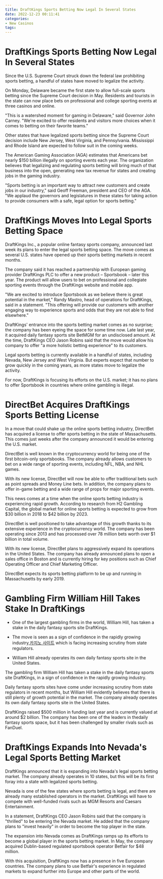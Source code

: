 ```yaml
---
title: DraftKings Sports Betting Now Legal In Several States
date: 2022-12-23 00:11:41
categories:
- New Casinos
tags:
---
```



#  DraftKings Sports Betting Now Legal In Several States

Since the U.S. Supreme Court struck down the federal law prohibiting sports betting, a handful of states have moved to legalize the activity.

On Monday, Delaware became the first state to allow full-scale sports betting since the Supreme Court decision in May. Residents and tourists in the state can now place bets on professional and college sporting events at three casinos and online.

"This is a watershed moment for gaming in Delaware," said Governor John Carney. "We're excited to offer residents and visitors more choices when it comes to betting on their favorite teams."

Other states that have legalized sports betting since the Supreme Court decision include New Jersey, West Virginia, and Pennsylvania. Mississippi and Rhode Island are expected to follow suit in the coming weeks.

The American Gaming Association (AGA) estimates that Americans bet nearly $150 billion illegally on sporting events each year. The organization believes that legalizing and regulating sports betting will bring much of that business into the open, generating new tax revenue for states and creating jobs in the gaming industry.

"Sports betting is an important way to attract new customers and create jobs in our industry," said Geoff Freeman, president and CEO of the AGA. "We applaud the governors and legislatures in these states for taking action to provide consumers with a safe, legal option for sports betting."

#  DraftKings Moves Into Legal Sports Betting Space

DraftKings Inc., a popular online fantasy sports company, announced last week its plans to enter the legal sports betting space. The move comes as several U.S. states have opened up their sports betting markets in recent months.

The company said it has reached a partnership with European gaming provider DraftKings PLC to offer a new product – Sportsbook – later this year. The product will allow users to bet on professional and collegiate sporting events through the DraftKings website and mobile app.

"We are excited to introduce Sportsbook as we believe there is great potential in the market," Randy Mastro, head of operations for DraftKings, said in a statement. "This offering will provide our customers with another engaging way to experience sports and odds that they are not able to find elsewhere."

DraftKings' entrance into the sports betting market comes as no surprise; the company has been eyeing the space for some time now. Late last year, it acquired daily fantasy sports site BetMGM for an undisclosed amount. At the time, DraftKings CEO Jason Robins said that the move would allow his company to offer "a more holistic betting experience" to its customers.

Legal sports betting is currently available in a handful of states, including Nevada, New Jersey and West Virginia. But experts expect that number to grow quickly in the coming years, as more states move to legalize the activity.

For now, DraftKings is focusing its efforts on the U.S. market; it has no plans to offer Sportsbook in countries where online gambling is illegal.

#  DirectBet Acquires DraftKings Sports Betting License

In a move that could shake up the online sports betting industry, DirectBet has acquired a license to offer sports betting in the state of Massachusetts. This comes just weeks after the company announced it would be entering the U.S. market.

DirectBet is well known in the cryptocurrency world for being one of the first bitcoin-only sportsbooks. The company already allows customers to bet on a wide range of sporting events, including NFL, NBA, and NHL games.

With its new license, DirectBet will now be able to offer traditional bets such as point spreads and Money Line bets. In addition, the company plans to offer in-game betting and a wide range of props for major sporting events.

This news comes at a time when the online sports betting industry is experiencing rapid growth. According to research from H2 Gambling Capital, the global market for online sports betting is expected to grow from $30 billion in 2018 to $42 billion by 2023.

DirectBet is well positioned to take advantage of this growth thanks to its extensive experience in the cryptocurrency world. The company has been operating since 2013 and has processed over 78 million bets worth over $1 billion in total volume.

With its new license, DirectBet plans to aggressively expand its operations in the United States. The company has already announced plans to open a sales office in Boston and is currently hiring for key positions such as Chief Operating Officer and Chief Marketing Officer.

DirectBet expects its sports betting platform to be up and running in Massachusetts by early 2019.

#  Gambling Firm William Hill Takes Stake In DraftKings

* One of the largest gambling firms in the world, William Hill, has taken a stake in the daily fantasy sports site DraftKings.

* The move is seen as a sign of confidence in the rapidly growing industry,[카지노 사이트](https://choegocasino.com/) which is facing increasing scrutiny from state regulators.

* William Hill already operates its own daily fantasy sports site in the United States.

The gambling firm William Hill has taken a stake in the daily fantasy sports site DraftKings, in a sign of confidence in the rapidly growing industry.

Daily fantasy sports sites have come under increasing scrutiny from state regulators in recent months, but William Hill evidently believes that there is still plenty of growth potential in the market. The company already operates its own daily fantasy sports site in the United States.

DraftKings raised $500 million in funding last year and is currently valued at around $2 billion. The company has been one of the leaders in thedaily fantasy sports space, but it has been challenged by smaller rivals such as FanDuel.

#  DraftKings Expands Into Nevada's Legal Sports Betting Market

DraftKings announced that it is expanding into Nevada's legal sports betting market. The company already operates in 10 states, but this will be its first foray into a state with legalized sports betting.

Nevada is one of the few states where sports betting is legal, and there are already many established operators in the market. DraftKings will have to compete with well-funded rivals such as MGM Resorts and Caesars Entertainment.

In a statement, DraftKings CEO Jason Robins said that the company is "thrilled" to be entering the Nevada market. He added that the company plans to "invest heavily" in order to become the top player in the state.

The expansion into Nevada comes as DraftKings ramps up its efforts to become a global player in the sports betting market. In May, the company acquired Dublin-based regulated sportsbook operator Betfair for $48 million.

With this acquisition, DraftKings now has a presence in five European countries. The company plans to use Betfair's experience in regulated markets to expand further into Europe and other parts of the world.
